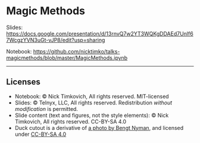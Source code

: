 # Magic Methods

Slides: https://docs.google.com/presentation/d/13rnvQ7w2YT3WQKgDDAEd7Unlf67WcgzYVN3uGt-vJP8/edit?usp=sharing

Notebook: https://github.com/nicktimko/talks-magicmethods/blob/master/MagicMethods.ipynb

---

## Licenses

* Notebook: &copy; Nick Timkovich, All rights reserved. MIT-licensed
* Slides: &copy; Telnyx, LLC, All rights reserved. Redistribution *without modification* is permitted.
* Slide content (text and figures, not the style elements): &copy; Nick Timkovich, All rights reserved. CC-BY-SA 4.0
* Duck cutout is a derivative of [a photo by Bengt Nyman](https://commons.wikimedia.org/wiki/File:Birds_of_Sweden_2016_52.jpg), and licensed under [CC-BY-SA 4.0](https://creativecommons.org/licenses/by-sa/4.0/deed.en)
